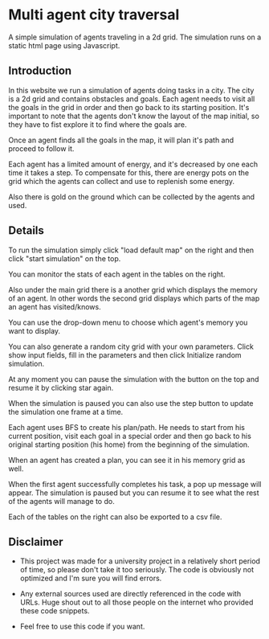 # Multi agent city traversal
A simple simulation of agents traveling in a 2d grid. The simulation runs on a static html page using Javascript.
## Introduction

In this website we run a simulation of agents doing tasks in a city. The city is a 2d grid and contains obstacles and goals. Each agent needs to visit all the goals in the grid in order and then go back to its starting position. It's important to note that the agents don't know the layout of the map initial, so they have to fist explore it to find where the goals are.

Once an agent finds all the goals in the map, it will plan it's path and proceed to follow it.

Each agent has a limited amount of energy, and it's decreased by one each time it takes a step. To compensate for this, there are energy pots on the grid which the agents can collect and use to replenish some energy.

Also there is gold on the ground which can be collected by the agents and used.

## Details

To run the simulation simply click "load default map" on the right and then click "start simulation" on the top.

You can monitor the stats of each agent in the tables on the right.


Also under the main grid there is a another grid which displays the memory of an agent. In other words the second grid displays which parts of the map an agent has visited/knows.

You can use the drop-down menu to choose which agent's memory you want to display.

You can also generate a random city grid with your own parameters. Click show input fields, fill in the parameters and then click Initialize random simulation.

At any moment you can pause the simulation with the button on the top and resume it by clicking star again.


When the simulation is paused you can also use the step button to update the simulation one frame at a time.


Each agent uses BFS to create his plan/path. He needs to start from his current position, visit each goal in a special order and then go back to his original starting position (his home) from the beginning of the simulation.

When an agent has created a plan, you can see it in his memory grid as well.


When the first agent successfully completes his task, a pop up message will appear. The simulation is paused but you can resume it to see what the rest of the agents will manage to do.


Each of the tables on the right can also be exported to a csv file.



## Disclaimer

- This project was made for a university project in a relatively short period of time, so please don't take it too seriously. The code is obviously not optimized and I'm sure you will find errors.

- Any external sources used are directly referenced in the code with URLs. Huge shout out to all those people on the internet who provided these code snippets.

- Feel free to use this code if you want.
